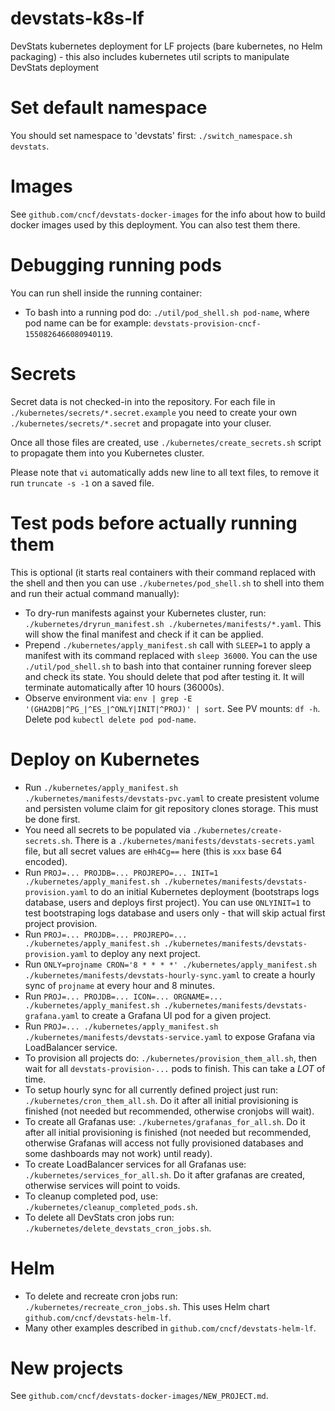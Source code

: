 # devstats-k8s-lf

DevStats kubernetes deployment for LF projects (bare kubernetes, no Helm packaging) - this also includes kubernetes util scripts to manipulate DevStats deployment


# Set default namespace

You should set namespace to 'devstats' first: `./switch_namespace.sh devstats`.


# Images

See `github.com/cncf/devstats-docker-images` for the info about how to build docker images used by this deployment. You can also test them there.


# Debugging running pods

You can run shell inside the running container:

- To bash into a running pod do: `./util/pod_shell.sh pod-name`, where pod name can be for example: `devstats-provision-cncf-1550826466080940119`.


# Secrets

Secret data is not checked-in into the repository. For each file in `./kubernetes/secrets/*.secret.example` you need to create your own `./kubernetes/secrets/*.secret` and propagate into your cluser.

Once all those files are created, use `./kubernetes/create_secrets.sh` script to propagate them into you Kubernetes cluster.

Please note that `vi` automatically adds new line to all text files, to remove it run `truncate -s -1` on a saved file.


# Test pods before actually running them

This is optional (it starts real containers with their command replaced with the shell and then you can use `./kubernetes/pod_shell.sh` to shell into them and run their actual command manually):

- To dry-run manifests against your Kubernetes cluster, run: `./kubernetes/dryrun_manifest.sh ./kubernetes/manifests/*.yaml`. This will show the final manifest and check if it can be applied.
- Prepend `./kubernetes/apply_manifest.sh` call with `SLEEP=1` to apply a manifest with its command replaced with `sleep 36000`. You can the use `./util/pod_shell.sh` to bash into that container running forever sleep and check its state. You should delete that pod after testing it. It will terminate automatically after 10 hours (36000s).
- Observe environment via: `env | grep -E '(GHA2DB|^PG_|^ES_|^ONLY|INIT|^PROJ)' | sort`. See PV mounts: `df -h`. Delete pod `kubectl delete pod pod-name`.


# Deploy on Kubernetes

- Run `./kubernetes/apply_manifest.sh ./kubernetes/manifests/devstats-pvc.yaml` to create presistent volume and persisten volume claim for git repository clones storage. This must be done first.
- You need all secrets to be populated via `./kubernetes/create-secrets.sh`. There is a `./kubernetes/manifests/devstats-secrets.yaml` file, but all secret values are `eHh4Cg==` here (this is `xxx` base 64 encoded).
- Run `PROJ=... PROJDB=... PROJREPO=... INIT=1 ./kubernetes/apply_manifest.sh ./kubernetes/manifests/devstats-provision.yaml` to do an initial Kubernetes deployment (bootstraps logs database, users and deploys first project). You can use `ONLYINIT=1` to test bootstraping logs database and users only - that will skip actual first project provision.
- Run `PROJ=... PROJDB=... PROJREPO=... ./kubernetes/apply_manifest.sh ./kubernetes/manifests/devstats-provision.yaml` to deploy any next project.
- Run `ONLY=projname CRON='8 * * * *' ./kubernetes/apply_manifest.sh ./kubernetes/manifests/devstats-hourly-sync.yaml` to create a hourly sync of `projname` at every hour and 8 minutes.
- Run `PROJ=... PROJDB=... ICON=... ORGNAME=... ./kubernetes/apply_manifest.sh ./kubernetes/manifests/devstats-grafana.yaml` to create a Grafana UI pod for a given project.
- Run `PROJ=... ./kubernetes/apply_manifest.sh ./kubernetes/manifests/devstats-service.yaml` to expose Grafana via LoadBalancer service.
- To provision all projects do: `./kubernetes/provision_them_all.sh`, then wait for all `devstats-provision-...` pods to finish. This can take a *LOT* of time.
- To setup hourly sync for all currently defined project just run: `./kubernetes/cron_them_all.sh`. Do it after all initial provisioning is finished (not needed but recommended, otherwise cronjobs will wait).
- To create all Grafanas use: `./kubernetes/grafanas_for_all.sh`. Do it after all initial provisioning is finished (not needed but recommended, otherwise Grafanas will access not fully provisioned databases and some dashboards may not work) until ready).
- To create LoadBalancer services for all Grafanas use: `./kubernetes/services_for_all.sh`. Do it after grafanas are created, otherwise services will point to voids.
- To cleanup completed pod, use: `./kubernetes/cleanup_completed_pods.sh`.
- To delete all DevStats cron jobs run: `./kubernetes/delete_devstats_cron_jobs.sh`.


# Helm

- To delete and recreate cron jobs run: `./kubernetes/recreate_cron_jobs.sh`. This uses Helm chart `github.com/cncf/devstats-helm-lf`.
- Many other examples described in `github.com/cncf/devstats-helm-lf`.


# New projects

See `github.com/cncf/devstats-docker-images/NEW_PROJECT.md`.

